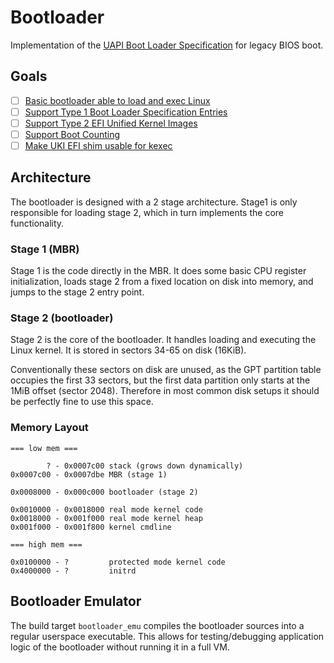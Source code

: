 # Bootloader

Implementation of the [UAPI Boot Loader Specification](https://uapi-group.org/specifications/specs/boot_loader_specification/) for legacy BIOS boot.

## Goals

- [ ] [Basic bootloader able to load and exec Linux](https://github.com/nkraetzschmar/bootloader/issues/1)
- [ ] [Support Type 1 Boot Loader Specification Entries](https://github.com/nkraetzschmar/bootloader/issues/10)
- [ ] [Support Type 2 EFI Unified Kernel Images](https://github.com/nkraetzschmar/bootloader/issues/11)
- [ ] [Support Boot Counting](https://github.com/nkraetzschmar/bootloader/issues/12)
- [ ] [Make UKI EFI shim usable for kexec](https://github.com/nkraetzschmar/bootloader/issues/13)

## Architecture

The bootloader is designed with a 2 stage architecture.
Stage1 is only responsible for loading stage 2, which in turn implements the core functionality.

### Stage 1 (MBR)

Stage 1 is the code directly in the MBR.
It does some basic CPU register initialization, loads stage 2 from a fixed location on disk into memory, and jumps to the stage 2 entry point.

### Stage 2 (bootloader)

Stage 2 is the core of the bootloader.
It handles loading and executing the Linux kernel.
It is stored in sectors 34-65 on disk (16KiB).

Conventionally these sectors on disk are unused, as the GPT partition table occupies the first 33 sectors, but the first data partition only starts at the 1MiB offset (sector 2048).
Therefore in most common disk setups it should be perfectly fine to use this space.

### Memory Layout

```
=== low mem ===

        ? - 0x0007c00 stack (grows down dynamically)
0x0007c00 - 0x0007dbe MBR (stage 1)

0x0008000 - 0x000c000 bootloader (stage 2)

0x0010000 - 0x0018000 real mode kernel code
0x0018000 - 0x001f000 real mode kernel heap
0x001f000 - 0x001f800 kernel cmdline

=== high mem ===

0x0100000 - ?         protected mode kernel code
0x4000000 - ?         initrd
```

## Bootloader Emulator

The build target `bootloader_emu` compiles the bootloader sources into a regular userspace executable.
This allows for testing/debugging application logic of the bootloader without running it in a full VM.
